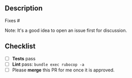 ## Description

Fixes #<ISSUE-NUMBER>

Note: It's a good idea to open an issue first for discussion.

## Checklist
- [ ] **Tests** pass
- [ ] **Lint** pass: `bundle exec rubocop -a`
- [ ] Please **merge** this PR for me once it is approved.
